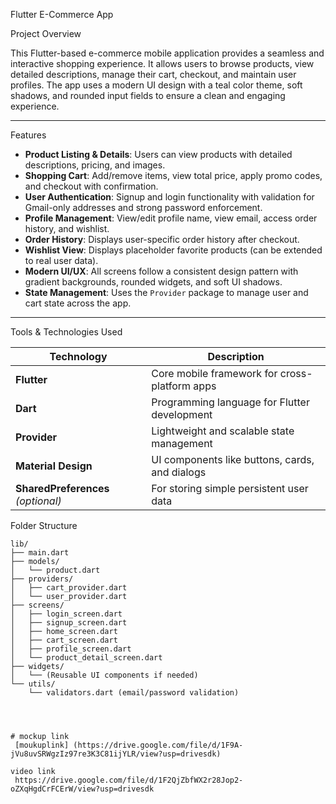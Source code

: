Flutter E-Commerce App

Project Overview

This Flutter-based e-commerce mobile application provides a seamless and interactive shopping experience. It allows users to browse products, view detailed descriptions, manage their cart, checkout, and maintain user profiles. The app uses a modern UI design with a teal color theme, soft shadows, and rounded input fields to ensure a clean and engaging experience.

---

 Features

- **Product Listing & Details**: Users can view products with detailed descriptions, pricing, and images.
- **Shopping Cart**: Add/remove items, view total price, apply promo codes, and checkout with confirmation.
- **User Authentication**: Signup and login functionality with validation for Gmail-only addresses and strong password enforcement.
- **Profile Management**: View/edit profile name, view email, access order history, and wishlist.
- **Order History**: Displays user-specific order history after checkout.
- **Wishlist View**: Displays placeholder favorite products (can be extended to real user data).
- **Modern UI/UX**: All screens follow a consistent design pattern with gradient backgrounds, rounded widgets, and soft UI shadows.
- **State Management**: Uses the `Provider` package to manage user and cart state across the app.

---

Tools & Technologies Used

| Technology         | Description                                       |
|--------------------|---------------------------------------------------|
| **Flutter**        | Core mobile framework for cross-platform apps     |
| **Dart**           | Programming language for Flutter development      |
| **Provider**       | Lightweight and scalable state management         |
| **Material Design**| UI components like buttons, cards, and dialogs    |
| **SharedPreferences** *(optional)* | For storing simple persistent user data    |


Folder Structure

```text
lib/
├── main.dart
├── models/
│   └── product.dart
├── providers/
│   ├── cart_provider.dart
│   └── user_provider.dart
├── screens/
│   ├── login_screen.dart
│   ├── signup_screen.dart
│   ├── home_screen.dart
│   ├── cart_screen.dart
│   ├── profile_screen.dart
│   └── product_detail_screen.dart
├── widgets/
│   └── (Reusable UI components if needed)
└── utils/
    └── validators.dart (email/password validation)




# mockup link
 [moukuplink] (https://drive.google.com/file/d/1F9A-jVu8uvSRWgzIz97re3K3C81ijYLR/view?usp=drivesdk)

video link
 https://drive.google.com/file/d/1F2QjZbfWX2r28Jop2-oZXqHgdCrFCErW/view?usp=drivesdk
